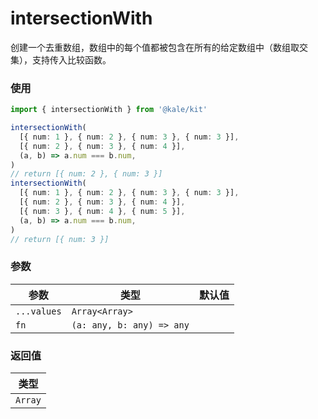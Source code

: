 # intersectionWith

创建一个去重数组，数组中的每个值都被包含在所有的给定数组中（数组取交集），支持传入比较函数。

### 使用

```ts
import { intersectionWith } from '@kale/kit'

intersectionWith(
  [{ num: 1 }, { num: 2 }, { num: 3 }, { num: 3 }],
  [{ num: 2 }, { num: 3 }, { num: 4 }],
  (a, b) => a.num === b.num,
)
// return [{ num: 2 }, { num: 3 }]
intersectionWith(
  [{ num: 1 }, { num: 2 }, { num: 3 }, { num: 3 }],
  [{ num: 2 }, { num: 3 }, { num: 4 }],
  [{ num: 3 }, { num: 4 }, { num: 5 }],
  (a, b) => a.num === b.num,
)
// return [{ num: 3 }]
```

### 参数

| 参数        | 类型                      | 默认值 |
| ----------- | ------------------------- | ------ |
| `...values` | `Array<Array>`            |        |
| `fn`        | `(a: any, b: any) => any` |        |

### 返回值

| 类型    |
| ------- |
| `Array` |
